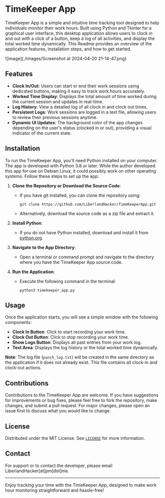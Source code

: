 # TimeKeeper App

TimeKeeper App is a simple and intuitive time tracking tool designed to help individuals monitor their work hours. Built using Python and Tkinter for a graphical user interface, this desktop application allows users to clock in and out with a click of a button, keep a log of all activities, and display the total worked time dynamically. This Readme provides an overview of the application features, installation steps, and how to get started.

![image](./images/Screenshot at 2024-04-20 21-14-47.png)

## Features

- **Clock In/Out**: Users can start or end their work sessions using dedicated buttons, making it easy to track work hours accurately.
- **Worked Time Display**: Displays the total amount of time worked during the current session and updates in real-time.
- **Log History**: View a detailed log of all clock in and clock out times.
- **Persistent Logs**: Work sessions are logged in a text file, allowing users to review their previous sessions anytime.
- **Dynamic UI Updates**: The background color of the app changes depending on the user's status (clocked in or out), providing a visual indicator of the current state.

## Installation

To run the TimeKeeper App, you'll need Python installed on your computer. The app is developed with Python 3.8 or later. While the author developed this app for use on Debian Linux, it could possibly work on other operating systems. Follow these steps to set up the app:

1. **Clone the Repository or Download the Source Code**:
   - If you have git installed, you can clone the repository using:
     ```
     git clone https://github.com/LiberlandHacker/TimeKeeperApp.git
     ```
   - Alternatively, download the source code as a zip file and extract it.

2. **Install Python**:
   - If you do not have Python installed, download and install it from [python.org](https://www.python.org/downloads/).

3. **Navigate to the App Directory**:
   - Open a terminal or command prompt and navigate to the directory where you have the TimeKeeper App source code.

4. **Run the Application**:
   - Execute the following command in the terminal:
     ```
     python3 timekeeper_app.py
     ```

## Usage

Once the application starts, you will see a simple window with the following components:

- **Clock In Button**: Click to start recording your work time.
- **Clock Out Button**: Click to stop recording your work time.
- **Show Logs Button**: Displays all past entries from your work log.
- **Text Area**: Displays the log history or the total worked time dynamically.

**Note**: The log file (`punch_log.txt`) will be created in the same directory as the application if it does not already exist. This file contains all clock-in and clock-out actions.

## Contributions

Contributions to the TimeKeeper App are welcome. If you have suggestions for improvements or bug fixes, please feel free to fork the repository, make changes, and submit a pull request. For major changes, please open an issue first to discuss what you would like to change.

## License

Distributed under the MIT License. See [`LICENSE`](./LICENSE) for more information.

## Contact

For support or to contact the developer, please email LiberlandHacker[at]pm[dot]me.

---
Enjoy tracking your time with the TimeKeeper App, designed to make work hour monitoring straightforward and hassle-free!
